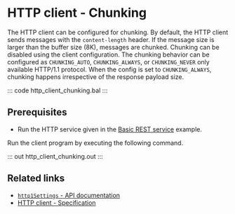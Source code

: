 # HTTP client - Chunking

The HTTP client can be configured for chunking. By default, the HTTP client sends messages with the `content-length` header. If the message size is larger than the buffer size (8K), messages are chunked. Chunking can be disabled using the client configuration. The chunking behavior can be configured as `CHUNKING_AUTO`, `CHUNKING_ALWAYS`, or `CHUNKING_NEVER` only available HTTP/1.1 protocol. When the config is set to `CHUNKING_ALWAYS`, chunking happens irrespective of the response payload size.

::: code http_client_chunking.bal :::

## Prerequisites
- Run the HTTP service given in the [Basic REST service](/learn/by-example/http-basic-rest-service/) example.

Run the client program by executing the following command.

::: out http_client_chunking.out :::

## Related links
- [`http1Settings` - API documentation](https://lib.ballerina.io/ballerina/http/latest/records/ClientHttp1Settings)
- [HTTP client - Specification](https://ballerina.io/spec/http/#24-client)
